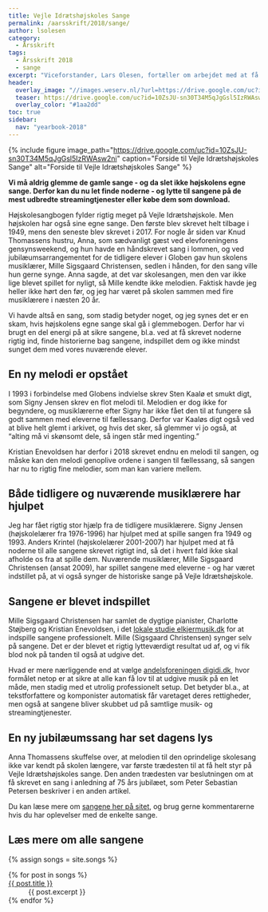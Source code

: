 ```yaml
---
title: Vejle Idrætshøjskoles Sange
permalink: /aarsskrift/2018/sange/
author: lsolesen
category:
  - Årsskrift
tags:
  - Årsskrift 2018
  - sange
excerpt: "Viceforstander, Lars Olesen, fortæller om arbejdet med at få styr på alle Vejle Idrætshøjskoles sange."
header:
  overlay_image: "//images.weserv.nl/?url=https://drive.google.com/uc?id=1-cFj15x1cUa1hNri4b62E4DUJgoaZksj&w=2000&a=attention"
  teaser: https://drive.google.com/uc?id=10ZsJU-sn30T34M5qJgGsl5IzRWAsw2ni
  overlay_color: "#1aa2dd"
toc: true
sidebar:
  nav: "yearbook-2018"
---
```


{% include figure image_path="https://drive.google.com/uc?id=10ZsJU-sn30T34M5qJgGsl5IzRWAsw2ni" caption="Forside til Vejle Idrætshøjskoles Sange" alt="Forside til Vejle Idrætshøjskoles Sange" %}

**Vi må aldrig glemme de gamle sange - og da slet ikke højskolens egne sange. Derfor kan du nu let finde noderne - og lytte til sangene på de mest udbredte streamingtjenester eller købe dem som download.**

Højskolesangbogen fylder rigtig meget på Vejle Idrætshøjskole. Men højskolen har også sine egne sange. Den første blev skrevet helt tilbage i 1949, mens den seneste blev skrevet i 2017. For nogle år siden var Knud Thomassens hustru, Anna, som sædvanligt gæst ved elevforeningens gensynsweekend, og hun havde en håndskrevet sang i lommen, og ved jubilæumsarrangementet for de tidligere elever i Globen gav hun skolens musiklærer, Mille Sigsgaard Christensen, sedlen i hånden, for den sang ville hun gerne synge. Anna sagde, at det var skolesangen, men den var ikke lige blevet spillet for nyligt, så Mille kendte ikke melodien. Faktisk havde jeg heller ikke hørt den før, og jeg har været på skolen sammen med fire musiklærere i næsten 20 år.

Vi havde altså en sang, som stadig betyder noget, og jeg synes det er en skam, hvis højskolens egne sange skal gå i glemmebogen. Derfor har vi brugt en del energi på at sikre sangene, bl.a. ved at få skrevet noderne rigtig ind, finde historierne bag sangene, indspillet dem og ikke mindst sunget dem med vores nuværende elever. 

## En ny melodi er opstået

I 1993 i forbindelse med Globens indvielse skrev Sten Kaalø et smukt digt, som Signy Jensen skrev en flot melodi til. Melodien er dog ikke for begyndere, og musiklærerne efter Signy har ikke fået den til at fungere så godt sammen med eleverne til fællessang. Derfor var Kaaløs digt også ved at blive helt glemt i arkivet, og hvis det sker, så glemmer vi jo også, at “alting må vi skønsomt dele, så ingen står med ingenting.”

Kristian Enevoldsen har derfor i 2018 skrevet endnu en melodi til sangen, og måske kan den melodi genoplive ordene i sangen til fællessang, så sangen har nu to rigtig fine melodier, som man kan variere mellem.

## Både tidligere og nuværende musiklærere har hjulpet

Jeg har fået rigtig stor hjælp fra de tidligere musiklærere. Signy Jensen (højskolelærer fra 1976-1996) har hjulpet med at spille sangen fra 1949 og 1993. Anders Krintel (højskolelærer 2001-2007) har hjulpet med at få noderne til alle sangene skrevet rigtigt ind, så det i hvert fald ikke skal afholde os fra at spille dem. Nuværende musiklærer, Mille Sigsgaard Christensen (ansat 2009), har spillet sangene med eleverne - og har været indstillet på, at vi også synger de historiske sange på Vejle Idrætshøjskole.

## Sangene er blevet indspillet

Mille Sigsgaard Christensen har samlet de dygtige pianister, Charlotte Støjberg og Kristian Enevoldsen, i det [lokale studie elkjermusik.dk](http://elkjermusik.dk) for at indspille sangene professionelt. Mille (Sigsgaard Christensen) synger selv på sangene. Det er der blevet et rigtig lytteværdigt resultat ud af, og vi fik blod nok på tanden til også at udgive det. 

Hvad er mere nærliggende end at vælge [andelsforeningen digidi.dk](http://www.digidi.dk), hvor formålet netop er at sikre at alle kan få lov til at udgive musik på en let måde, men stadig med et utrolig professionelt setup. Det betyder bl.a., at tekstforfattere og komponister automatisk får varetaget deres rettigheder, men også at sangene bliver skubbet ud på samtlige musik- og streamingtjenester.

## En ny jubilæumssang har set dagens lys

Anna Thomassens skuffelse over, at melodien til den oprindelige skolesang ikke var kendt på skolen længere, var første trædesten til at få helt styr på Vejle Idrætshøjskoles sange. Den anden trædesten var beslutningen om at få skrevet en sang i anledning af 75 års jubilæet, som Peter Sebastian Petersen beskriver i en anden artikel.

Du kan læse mere om [sangene her på sitet](/sange), og brug gerne kommentarerne hvis du har oplevelser med de enkelte sange.

## Læs mere om alle sangene

{% assign songs = site.songs %}

<dl>
{% for post in songs %}
  <dt><a href="{{ post.url | relative_url }}" rel="permalink">{{ post.title }}</a></dt>
  <dd>{{ post.excerpt }}</dd>
{% endfor %}
</dl>
